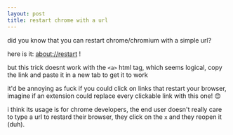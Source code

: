 ```yaml
---
layout: post
title: restart chrome with a url 
---
```


did you know that you can restart chrome/chromium with a simple url?

here is it: [about://restart](about://restart) !

but this trick doesnt work with the `<a>` html tag, which seems logical, copy the link and paste it in a new tab to get it to work

it'd be annoying as fuck if you could click on links that restart your browser, imagine if an extension could replace every clickable link with this one! 😊

i think its usage is for chrome developers, the end user doesn't really care to type a url to restard their browser, they click on the `x` and they reopen it (duh).